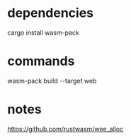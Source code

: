 
# dependencies

cargo install wasm-pack



# commands

wasm-pack build --target web

# notes

https://github.com/rustwasm/wee_alloc